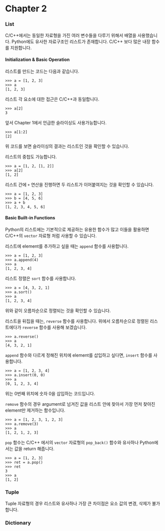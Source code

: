 Chapter 2
================

### List

C/C++에서는 동일한 자료형을 가진 여러 변수들을 다루기 위해서 배열을 사용했습니다. Python에도 유사한 자료구조인 리스트가 존재합니다. C/C++ 보다 많은 내장 함수를 지원합니다.

#### Initialization & Basic Operation

리스트를 만드는 코드는 다음과 같습니다.

    >>> a = [1, 2, 3]
    >>> a
    [1, 2, 3]

리스트 각 요소에 대한 접근은 C/C++과 동일합니다.

    >>> a[2]
    3

앞서 Chapter 1에서 언급한 슬라이싱도 사용가능합니다.

    >>> a[1:2]
    [2]

위 코드를 보면 슬라이싱의 결과는 리스트인 것을 확인할 수 있습니다.

리스트의 중첩도 가능합니다.

    >>> a = [1, 2, [1, 2]]
    >>> a[2]
    [1, 2]
    
리스트 간에 `+` 연산을 진행하면 두 리스트가 이어붙여지는 것을 확인할 수 있습니다.

    >>> a = [1, 2, 3]
    >>> b = [4, 5, 6]
    >>> a + b
    [1, 2, 3, 4, 5, 6]

#### Basic Built-in Functions

Python의 리스트에는 기본적으로 제공하는 유용한 함수가 많고 이들을 활용하면 C/C++의 `vector` 자료형 처럼 사용할 수 있습니다.

리스트에 element를 추가하고 싶을 때는 `append` 함수를 사용합니다.

    >>> a = [1, 2, 3]
    >>> a.append(4)
    >>> a
    [1, 2, 3, 4]

리스트 정렬은 `sort` 함수를 사용합니다.

    >>> a = [4, 3, 2, 1]
    >>> a.sort()
    >>> a
    [1, 2, 3, 4]
    
위와 같이 오름차순으로 정렬되는 것을 확인할 수 있습니다.

리스트을 뒤집을 때는, `reverse` 함수를 사용합니다. 위에서 오름차순으로 정렬된 리스트에다가 `reverse` 함수를 사용해 보겠습니다.

    >>> a.reverse()
    >>> a
    [4, 3, 2, 1]

`append` 함수와 다르게 정해진 위치에 element를 삽입하고 싶다면, `insert` 함수를 사용합니다.

    >>> a = [1, 2, 3, 4]
    >>> a.insert(0, 0)
    >>> a
    [0, 1, 2, 3, 4]

위는 0번째 위치에 숫자 0을 삽입하는 코드입니다.

`remove` 함수의 경우 argument로 넘겨진 값을 리스트 안에 찾아서 가장 먼저 찾아진 element만 제거하는 함수입니다.

    >>> a = [1, 2, 3, 1, 2, 3]
    >>> a.remove(3)
    >>> a
    [1, 2, 1, 2, 3]

`pop` 함수는 C/C++ 에서의 `vector` 자료형의 `pop_back()` 함수와 유사하나 Python에서는 값을 return 해줍니다.

    >>> a = [1, 2, 3]
    >>> ret = a.pop()
    >>> ret
    3
    >>> a
    [1, 2]

### Tuple

Tuple 자료형의 경우 리스트와 유사하나 가장 큰 차이점은 요소 값의 변경, 삭제가 불가합니다.



### Dictionary
